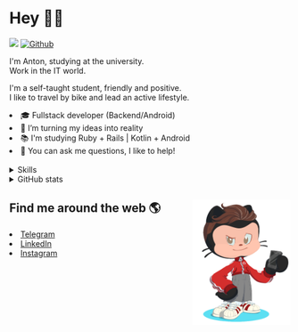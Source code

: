 # Hey 👋🏻 

![](https://komarev.com/ghpvc/?username=your-github-HarshBarash&color=grey) [![Github](https://img.shields.io/github/followers/HarshBarash?label=Follow&style=social)](https://github.com/HarshBarash)

I'm Anton, studying at the university. <br/>
Work in the IT world. 

I'm a self-taught student, friendly and positive. <br />
I like to travel by bike and lead an active lifestyle.

   <li>🎓 Fullstack developer (Backend/Android) </li>
   <li>🎯 I’m turning my ideas into reality </li>
   <li>📚 I'm studying Ruby + Rails | Kotlin + Android </li>
   <li>💬 You can ask me questions, I like to help! </li>

<br/>


<details>
    <summary> Skills </summary>
   <p>
      <br/>
      <img src="https://img.shields.io/badge/Ruby_on_Rails-CC0000?style=for-the-badge&logo=ruby-on-            rails&logoColor=white" />
      <img src="https://img.shields.io/badge/Ruby-CC342D?style=for-the-badge&logo=ruby&logoColor=white" />
      <img src="https://img.shields.io/badge/Bootstrap-563D7C?style=for-the-badge&logo=bootstrap&logoColor=white" />
      <img src="https://img.shields.io/badge/PostgreSQL-316192?style=for-the-badge&logo=postgresql&logoColor=white" />
      <img src="https://img.shields.io/badge/SQLite-07405E?style=for-the-badge&logo=sqlite&logoColor=white" />
      <img src="https://img.shields.io/badge/Heroku-430098?style=for-the-badge&logo=heroku&logoColor=white"/>
      <img src="https://img.shields.io/badge/GitHub-100000?style=for-the-badge&logo=github&logoColor=white" />
      <br/>
      <img src="https://img.shields.io/badge/Android-3DDC84?style=for-the-badge&logo=android&logoColor=white" />
      <img src="https://img.shields.io/badge/Kotlin-0095D5?&style=for-the-badge&logo=kotlin&logoColor=white" />
      <img src="https://img.shields.io/badge/Java-ED8B00?style=for-the-badge&logo=java&logoColor=white" />
      <img src="https://img.shields.io/badge/Figma-F24E1E?style=for-the-badge&logo=figma&logoColor=white" />
      <img src="https://img.shields.io/badge/firebase-ffca28?style=for-the-badge&logo=firebase&logoColor=black" />
      <img src="https://img.shields.io/badge/Python-FFD43B?style=for-the-badge&logo=python&logoColor=darkgreen" />
      <img src="https://img.shields.io/badge/Trello-0052CC?style=for-the-badge&logo=trello&logoColor=white" />
      <img src="https://img.shields.io/badge/Ubuntu-E95420?style=for-the-badge&logo=ubuntu&logoColor=white" />

   </details>


<details>
    <summary> GitHub stats</summary>
    <br />
   
<!--START_SECTION:waka-->
**🐱 My GitHub Data** 

> 🏆 182 Contributions in the Year 2022
 > 
> 📦 286.9 kB Used in GitHub's Storage 
 > 
> 🚫 Not Opted to Hire
 > 
> 📜 18 Public Repositories 
 > 
> 🔑 22 Private Repositories  
 > 
**I'm an Early 🐤** 

```text
🌞 Morning    121 commits    █████░░░░░░░░░░░░░░░░░░░░   21.42% 
🌆 Daytime    173 commits    ███████░░░░░░░░░░░░░░░░░░   30.62% 
🌃 Evening    241 commits    ██████████░░░░░░░░░░░░░░░   42.65% 
🌙 Night      30 commits     █░░░░░░░░░░░░░░░░░░░░░░░░   5.31%

```
📅 **I'm Most Productive on Friday** 

```text
Monday       54 commits     ██░░░░░░░░░░░░░░░░░░░░░░░   9.56% 
Tuesday      86 commits     ███░░░░░░░░░░░░░░░░░░░░░░   15.22% 
Wednesday    69 commits     ███░░░░░░░░░░░░░░░░░░░░░░   12.21% 
Thursday     68 commits     ███░░░░░░░░░░░░░░░░░░░░░░   12.04% 
Friday       128 commits    █████░░░░░░░░░░░░░░░░░░░░   22.65% 
Saturday     86 commits     ███░░░░░░░░░░░░░░░░░░░░░░   15.22% 
Sunday       74 commits     ███░░░░░░░░░░░░░░░░░░░░░░   13.1%

```


📊 **This Week I Spent My Time On** 

```text
⌚︎ Time Zone: Europe/Moscow

💬 Programming Languages: 
Kotlin                   17 hrs 38 mins      █████████░░░░░░░░░░░░░░░░   37.24% 
Ruby                     14 hrs 13 mins      ███████░░░░░░░░░░░░░░░░░░   30.03% 
XML                      5 hrs 10 mins       ██░░░░░░░░░░░░░░░░░░░░░░░   10.93% 
ERB                      3 hrs 57 mins       ██░░░░░░░░░░░░░░░░░░░░░░░   8.37% 
JavaScript               2 hrs 1 min         █░░░░░░░░░░░░░░░░░░░░░░░░   4.26%

🔥 Editors: 
Android Studio           24 hrs 17 mins      ████████████░░░░░░░░░░░░░   51.27% 
RubyMine                 23 hrs 4 mins       ████████████░░░░░░░░░░░░░   48.73%

💻 Operating System: 
Linux                    47 hrs 21 mins      █████████████████████████   100.0%

```

**I Mostly Code in Ruby** 

```text
Ruby                     14 repos            █████████░░░░░░░░░░░░░░░░   36.84% 
Kotlin                   11 repos            ███████░░░░░░░░░░░░░░░░░░   28.95% 
Java                     7 repos             ████░░░░░░░░░░░░░░░░░░░░░   18.42% 
JavaScript               4 repos             ██░░░░░░░░░░░░░░░░░░░░░░░   10.53% 
Python                   2 repos             █░░░░░░░░░░░░░░░░░░░░░░░░   5.26%

```



 Last Updated on 02/02/2022 16:15:10 UTC
<!--END_SECTION:waka-->
   
<!--    <p align="center">
        <img src="https://github-profile-trophy.vercel.app/?username=HarshBarash&theme=darkhub&margin-w=15" alt="Trophies GitHub" />
    </p>
 -->
   
</details>

## Find me around the web 🌎 <a href="https://github.com//HarshBarash"><img align="right" width="175" height="225" src="https://github.com/HarshBarash/HarshBarash/blob/master/app/assets/images/antonbaranov.png"></a>
<li> <a href="https://t.me/HarshBarash"> Telegram </a> </li>
<li> <a href="https://linkedin.com/in/HarshBarash"> LinkedIn </a> </li>
<li> <a href="https://www.instagram.com/harsh.barash/"> Instagram </a> </li>
